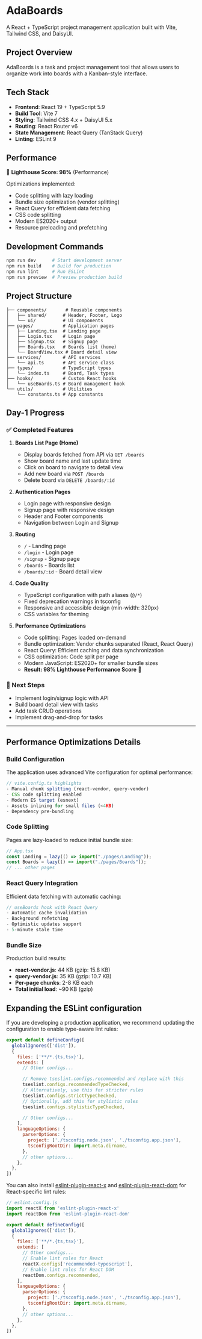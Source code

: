 # AdaBoards

A React + TypeScript project management application built with Vite, Tailwind CSS, and DaisyUI.

## Project Overview

AdaBoards is a task and project management tool that allows users to organize work into boards with a Kanban-style interface.

## Tech Stack

- **Frontend**: React 19 + TypeScript 5.9
- **Build Tool**: Vite 7
- **Styling**: Tailwind CSS 4.x + DaisyUI 5.x
- **Routing**: React Router v6
- **State Management**: React Query (TanStack Query)
- **Linting**: ESLint 9

## Performance

🚀 **Lighthouse Score: 98%** (Performance)

Optimizations implemented:
- Code splitting with lazy loading
- Bundle size optimization (vendor splitting)
- React Query for efficient data fetching
- CSS code splitting
- Modern ES2020+ output
- Resource preloading and prefetching

## Development Commands

```bash
npm run dev      # Start development server
npm run build    # Build for production
npm run lint     # Run ESLint
npm run preview  # Preview production build
```

## Project Structure

``` src/
├── components/       # Reusable components
│   ├── shared/      # Header, Footer, Logo
│   └── ui/          # UI components
├── pages/           # Application pages
│   ├── Landing.tsx  # Landing page
│   ├── Login.tsx    # Login page
│   ├── Signup.tsx   # Signup page
│   ├── Boards.tsx   # Boards list (home)
│   └── BoardView.tsx # Board detail view
├── services/        # API services
│   └── api.ts       # API service class
├── types/           # TypeScript types
│   └── index.ts     # Board, Task types
├── hooks/           # Custom React hooks
│   └── useBoards.ts # Board management hook
└── utils/           # Utilities
    └── constants.ts # App constants
```

## Day-1 Progress

### ✅ Completed Features

1. **Boards List Page (Home)**
   - Display boards fetched from API via `GET /boards`
   - Show board name and last update time
   - Click on board to navigate to detail view
   - Add new board via `POST /boards`
   - Delete board via `DELETE /boards/:id`

2. **Authentication Pages**
   - Login page with responsive design
   - Signup page with responsive design
   - Header and Footer components
   - Navigation between Login and Signup

3. **Routing**
   - `/` - Landing page
   - `/login` - Login page
   - `/signup` - Signup page
   - `/boards` - Boards list
   - `/boards/:id` - Board detail view

4. **Code Quality**
   - TypeScript configuration with path aliases (`@/*`)
   - Fixed deprecation warnings in tsconfig
   - Responsive and accessible design (min-width: 320px)
   - CSS variables for theming

5. **Performance Optimizations**
   - Code splitting: Pages loaded on-demand
   - Bundle optimization: Vendor chunks separated (React, React Query)
   - React Query: Efficient caching and data synchronization
   - CSS optimization: Code split per page
   - Modern JavaScript: ES2020+ for smaller bundle sizes
   - **Result: 98% Lighthouse Performance Score** 🚀

### 🎯 Next Steps

- Implement login/signup logic with API
- Build board detail view with tasks
- Add task CRUD operations
- Implement drag-and-drop for tasks

---

## Performance Optimizations Details

### Build Configuration

The application uses advanced Vite configuration for optimal performance:

```typescript
// vite.config.ts highlights
- Manual chunk splitting (react-vendor, query-vendor)
- CSS code splitting enabled
- Modern ES target (esnext)
- Assets inlining for small files (<4KB)
- Dependency pre-bundling
```

### Code Splitting

Pages are lazy-loaded to reduce initial bundle size:

```typescript
// App.tsx
const Landing = lazy(() => import("./pages/Landing"));
const Boards = lazy(() => import("./pages/Boards"));
// ... other pages
```

### React Query Integration

Efficient data fetching with automatic caching:

```typescript
// useBoards hook with React Query
- Automatic cache invalidation
- Background refetching
- Optimistic updates support
- 5-minute stale time
```

### Bundle Size

Production build results:
- **react-vendor.js**: 44 KB (gzip: 15.8 KB)
- **query-vendor.js**: 35 KB (gzip: 10.7 KB)
- **Per-page chunks**: 2-8 KB each
- **Total initial load**: ~90 KB (gzip)

## Expanding the ESLint configuration

If you are developing a production application, we recommend updating the configuration to enable type-aware lint rules:

```js
export default defineConfig([
  globalIgnores(['dist']),
  {
    files: ['**/*.{ts,tsx}'],
    extends: [
      // Other configs...

      // Remove tseslint.configs.recommended and replace with this
      tseslint.configs.recommendedTypeChecked,
      // Alternatively, use this for stricter rules
      tseslint.configs.strictTypeChecked,
      // Optionally, add this for stylistic rules
      tseslint.configs.stylisticTypeChecked,

      // Other configs...
    ],
    languageOptions: {
      parserOptions: {
        project: ['./tsconfig.node.json', './tsconfig.app.json'],
        tsconfigRootDir: import.meta.dirname,
      },
      // other options...
    },
  },
])
```

You can also install [eslint-plugin-react-x](https://github.com/Rel1cx/eslint-react/tree/main/packages/plugins/eslint-plugin-react-x) and [eslint-plugin-react-dom](https://github.com/Rel1cx/eslint-react/tree/main/packages/plugins/eslint-plugin-react-dom) for React-specific lint rules:

```js
// eslint.config.js
import reactX from 'eslint-plugin-react-x'
import reactDom from 'eslint-plugin-react-dom'

export default defineConfig([
  globalIgnores(['dist']),
  {
    files: ['**/*.{ts,tsx}'],
    extends: [
      // Other configs...
      // Enable lint rules for React
      reactX.configs['recommended-typescript'],
      // Enable lint rules for React DOM
      reactDom.configs.recommended,
    ],
    languageOptions: {
      parserOptions: {
        project: ['./tsconfig.node.json', './tsconfig.app.json'],
        tsconfigRootDir: import.meta.dirname,
      },
      // other options...
    },
  },
])
```
